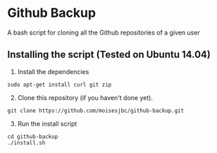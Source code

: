 # Github Backup

A bash script for cloning all the Github repositories of a given user

## Installing the script (Tested on Ubuntu 14.04)

1. Install the dependencies

```
sudo apt-get install curl git zip
```

2. Clone this repository (if you haven't done yet).

```
git clone https://github.com/moisesjbc/github-backup.git
```

3. Run the install script

```
cd github-backup
./install.sh
```
